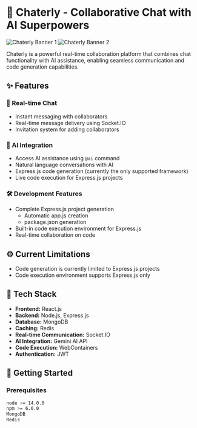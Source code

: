 # 🚀 Chaterly - Collaborative Chat with AI Superpowers

![Chaterly Banner 1](https://i.postimg.cc/WDpDZT48/Screenshot-2025-01-13-191626.png)
![Chaterly Banner 2](https://i.postimg.cc/QFJ9VHjV/Screenshot-2025-01-13-192011.png)

Chaterly is a powerful real-time collaboration platform that combines chat functionality with AI assistance, enabling seamless communication and code generation capabilities.

## ✨ Features

### 💬 Real-time Chat
- Instant messaging with collaborators
- Real-time message delivery using Socket.IO
- Invitation system for adding collaborators

### 🤖 AI Integration
- Access AI assistance using `@ai` command
- Natural language conversations with AI
- Express.js code generation (currently the only supported framework)
- Live code execution for Express.js projects

### 🛠️ Development Features
- Complete Express.js project generation
  - Automatic app.js creation
  - package.json generation
- Built-in code execution environment for Express.js
- Real-time collaboration on code

## ⚙️ Current Limitations
- Code generation is currently limited to Express.js projects
- Code execution environment supports Express.js only

## 🔧 Tech Stack

- **Frontend:** React.js
- **Backend:** Node.js, Express.js
- **Database:** MongoDB
- **Caching:** Redis
- **Real-time Communication:** Socket.IO
- **AI Integration:** Gemini AI API
- **Code Execution:** WebContainers
- **Authentication:** JWT

## 🚀 Getting Started

### Prerequisites

```bash
node >= 14.0.0
npm >= 6.0.0
MongoDB
Redis

